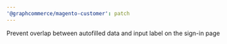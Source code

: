 ```yaml
---
'@graphcommerce/magento-customer': patch
---
```


Prevent overlap between autofilled data and input label on the sign-in page
